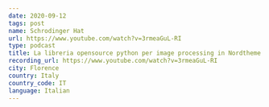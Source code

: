 ```yaml
---
date: 2020-09-12
tags: post
name: Schrodinger Hat
url: https://www.youtube.com/watch?v=3rmeaGuL-RI
type: podcast
title: La libreria opensource python per image processing in Nordtheme
recording_url: https://www.youtube.com/watch?v=3rmeaGuL-RI
city: Florence
country: Italy
country_code: IT
language: Italian
---
```

